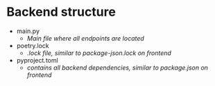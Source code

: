# Backend structure

- main.py
  - _Main file where all endpoints are located_
- poetry.lock
  - _.lock file, similar to package-json.lock on frontend_
- pyproject.toml
  - _contains all backend dependencies, similar to package.json on frontend_
